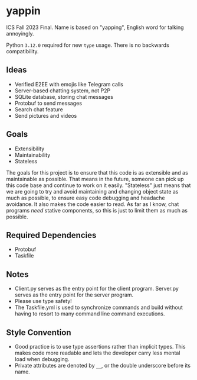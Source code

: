 # yappin

ICS Fall 2023 Final. Name is based on "yapping", English word for talking annoyingly.

Python ```3.12.0``` required for new ```type``` usage. There is no backwards compatibility.

## Ideas

- Verified E2EE with emojis like Telegram calls
- Server-based chatting system, not P2P
- SQLite database, storing chat messages
- Protobuf to send messages
- Search chat feature
- Send pictures and videos

## Goals

- Extensibility
- Maintainability
- Stateless

The goals for this project is to ensure that this code is as extensible and as maintainable as possible. That means in the future, someone can pick up this code base and continue to work on it easily. "Stateless" just means that we are going to try and avoid maintaining and changing object state as much as possible, to ensure easy code debugging and headache avoidance. It also makes the code easier to read. As far as I know, chat programs *need* stative components, so this is just to limit them as much as possible.

## Required Dependencies

- Protobuf
- Taskfile

## Notes

- Client.py serves as the entry point for the client program. Server.py serves as the entry point for the server program.
- Please use type safety!
- The Taskfile.yml is used to synchronize commands and build without having to resort to many command line command executions.

## Style Convention

- Good practice is to use type assertions rather than implicit types. This makes code more readable and lets the developer carry less mental load when debugging.
- Private attributes are denoted by ```__```, or the double underscore before its name.
